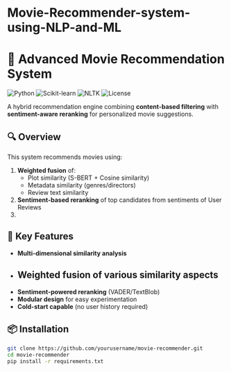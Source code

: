 # Movie-Recommender-system-using-NLP-and-ML
# 🎥 Advanced Movie Recommendation System

![Python](https://img.shields.io/badge/Python-3.8%2B-blue)
![Scikit-learn](https://img.shields.io/badge/Scikit--learn-1.0%2B-orange)
![NLTK](https://img.shields.io/badge/NLTK-3.7-yellowgreen)
![License](https://img.shields.io/badge/License-MIT-brightgreen)

A hybrid recommendation engine combining **content-based filtering** with **sentiment-aware reranking** for personalized movie suggestions.

## 🔍 Overview
This system recommends movies using:
1. **Weighted fusion** of:
   - Plot similarity (S-BERT + Cosine similarity)
   - Metadata similarity (genres/directors)
   - Review text similarity
2. **Sentiment-based reranking** of top candidates from sentiments of User Reviews
3. 

## 🚀 Key Features
- **Multi-dimensional similarity analysis**
- ## Weighted fusion of various similarity aspects
- **Sentiment-powered reranking** (VADER/TextBlob)
- **Modular design** for easy experimentation
- **Cold-start capable** (no user history required)

## 📦 Installation
```bash
git clone https://github.com/yourusername/movie-recommender.git
cd movie-recommender
pip install -r requirements.txt
